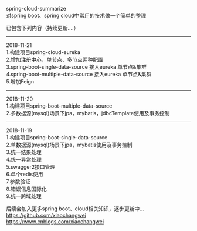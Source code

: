 spring-cloud-summarize  
对spring boot、spring cloud中常用的技术做一个简单的整理  
  
已包含下列内容（持续更新....）  
*******************************************************  
2018-11-21  
1.构建项目spring-cloud-eureka   
2.增加注册中心，单节点、多节点两种配置  
3.spring-boot-single-data-source 接入eureka 单节点&集群  
4.spring-boot-multiple-data-source 接入eureka 单节点&集群  
5.增加Feign  
  
  
*******************************************************  
2018-11-20  
1.构建项目spring-boot-multiple-data-source   
2.多数据源(mysql)场景下jpa，mybatis，jdbcTemplate使用及事务控制   
  
*******************************************************  
2018-11-19  
1.构建项目spring-boot-single-data-source   
2.单数据源(mysql)场景下jpa，mybatis使用及事务控制  
3.统一结果处理  
4.统一异常处理  
5.swagger2接口管理  
6.单个redis使用  
7.参数验证  
8.错误信息国际化  
9.统一跨域处理  


  
  
  
  
后续会加入更多spring boot、cloud相关知识，逐步更新中...  
https://github.com/xiaochangwei  
https://www.cnblogs.com/xiaochangwei  
